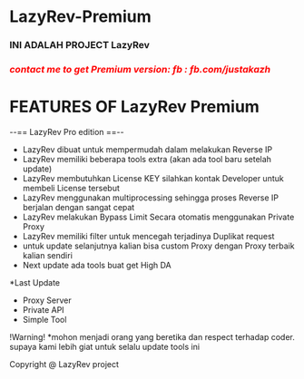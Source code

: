 # LazyRev-Premium
<h3>INI ADALAH PROJECT LazyRev<h3>
<i style="color:red">contact me to get Premium version:
  fb : fb.com/justakazh</i>
  

<h1> FEATURES OF LazyRev Premium</h1>

 --== LazyRev Pro edition ==--


+ LazyRev dibuat untuk mempermudah dalam melakukan Reverse IP
+ LazyRev memiliki beberapa tools extra (akan ada tool baru setelah update)
+ LazyRev membutuhkan License KEY silahkan kontak Developer untuk membeli License tersebut
+ LazyRev menggunakan multiprocessing sehingga proses Reverse IP berjalan dengan sangat cepat
+ LazyRev melakukan Bypass Limit Secara otomatis menggunakan Private Proxy
+ LazyRev memiliki filter untuk mencegah terjadinya Duplikat request
+ untuk update selanjutnya kalian bisa custom Proxy dengan Proxy terbaik kalian sendiri
+ Next update ada tools buat get High DA

*Last Update
+ Proxy Server
+ Private API
+ Simple Tool

 !Warning!
*mohon menjadi orang yang beretika dan respect terhadap coder. supaya kami lebih giat untuk selalu update tools ini

Copyright @ LazyRev project

